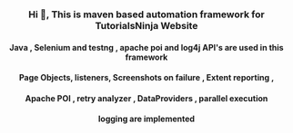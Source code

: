 <h3 align="center">Hi 👋, This is maven based automation framework for TutorialsNinja Website</h3>
<h4 align="center">
Java , Selenium and testng , apache poi and log4j API's are used in this framework</h4>
<h4 align="center"> 
Page Objects, listeners, Screenshots on failure ,  Extent reporting , </h4>
<h4 align="center">Apache POI , retry analyzer , DataProviders , parallel execution </h4>
<h4 align="center">logging  are implemented </h4>
